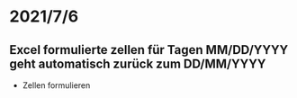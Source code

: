 # 2021/7/6
## Excel formulierte zellen für Tagen MM/DD/YYYY geht automatisch zurück zum DD/MM/YYYY
- Zellen formulieren